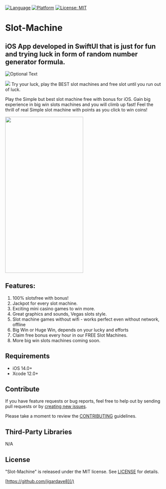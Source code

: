 [![Language](http://img.shields.io/badge/language-SwiftUI-orange?style=flat
)](https://developer.apple.com/swift)
[![Platform](https://img.shields.io/badge/platform-iOS%20%7C%20-blue)]()
[![License: MIT](https://img.shields.io/badge/License-MIT-yellow.svg)](https://opensource.org/licenses/MIT)

# <h1>Slot-Machine</h1> 
<h2>iOS App developed in SwiftUI that is just for fun and trying luck in form of random number generator formula. </h2>

![Optional Text](https://user-images.githubusercontent.com/13096575/123420370-1d3ba600-d5d9-11eb-893d-8f8cfb8f4988.png)



<p align="center"> </P>
   <img src=”(https://user-images.githubusercontent.com/13096575/123420370-1d3ba600-d5d9-11eb-893d-8f8cfb8f4988.png)”>
Try your luck, play the BEST slot machines and free slot until you run out of luck.

Play the Simple but best slot machine free with bonus for iOS.
Gain big experience in big win slots machines and you will climb up fast! 
Feel the thrill of real Simple slot machine with points as you click to win  coins!

<img src="https://user-images.githubusercontent.com/13096575/123505557-70673480-d67d-11eb-806f-e5e1373a16c4.png" width="250" height="500">


<h2>Features: </h2>

1. 100% slotsfree with bonus!
2. Jackpot for every slot machine.
3. Exciting mini casino games to win more.
4. Great graphics and sounds,  Vegas slots style.
7. Slot machine games without wifi - works perfect even without network, offline
8. Big Win or Huge Win, depends on your lucky and efforts
9. Claim free bonus every hour in our FREE Slot Machines.
10. More big win slots machines coming soon.
   
  </p>
 

  <div style="text-align: center">
  
  
  </div>
</p>

## Requirements

- iOS 14.0+
- Xcode 12.0+

## Contribute

If you have feature requests or bug reports, feel free to help out by sending pull requests or by [creating new issues](https://github.com/jigardave8/Slot-Machine/issues/new). 

Please take a moment to
review the [CONTRIBUTING](.github/CONTRIBUTING.md) guidelines.
    
## Third-Party Libraries

N/A


## License

"Slot-Machine" is released under the MIT license. See [LICENSE](mit) for details.

[https://github.com/jigardave8](/)

[swift-image]:https://img.shields.io/badge/swift-5.0-orange.svg
[swift-url]: https://swift.org/
[license-image]: https://img.shields.io/badge/License-MIT-blue.svg
[license-url]: LICENSE
